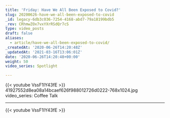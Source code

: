 ```yaml
---
title: 'Friday: Have We All Been Exposed to Covid?'
slug: 20200626-have-we-all-been-exposed-to-covid
_id: legacy-6db3c036-7254-4168-abd7-79a18199bdb5
_rev: CRhmwZOx7vxYXrRSdQr7cS
type: video_posts
draft: false
aliases:
  - article/have-we-all-been-exposed-to-covid/
_createdAt: '2020-06-26T14:20:48Z'
_updatedAt: '2021-03-16T13:06:01Z'
date: '2020-06-26T14:20:48+00:00'
weight: 50
video_series: Spotlight

---
```

{{< youtube VssF1IY43fE >}}    41927552d8ea08a14bcaef626f988012726d0222-768x1024.jpg
video_series: Coffee Talk

---
{{< youtube VssF1IY43fE >}}